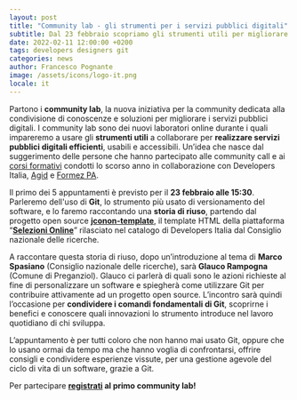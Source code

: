 ```yaml
---
layout: post
title: "Community lab - gli strumenti per i servizi pubblici digitali"
subtitle: Dal 23 febbraio scopriamo gli strumenti utili per migliorare i servizi pubblici digitali. Si comincia da Git!
date: 2022-02-11 12:00:00 +0200
tags: developers designers git
categories: news
author: Francesco Pognante
image: /assets/icons/logo-it.png
locale: it
---
```

Partono i **community lab**, la nuova iniziativa per la community dedicata alla condivisione di conoscenze e soluzioni per migliorare i servizi pubblici digitali. I community lab sono dei nuovi laboratori online durante i quali impareremo a usare gli **strumenti utili** a collaborare per **realizzare servizi pubblici digitali efficienti**, usabili e accessibili. Un’idea che nasce dal suggerimento delle persone che hanno partecipato alle community call e ai [corsi formativi](http://eventipa.formez.it/node/328513) condotti lo scorso anno in collaborazione con Developers Italia, [Agid](https://www.agid.gov.it/) e [Formez PA](http://www.formez.it/).

Il primo dei 5 appuntamenti è previsto per il **23 febbraio alle 15:30**. Parleremo dell'uso di **Git**, lo strumento più usato di versionamento del software, e lo faremo raccontando una **storia di riuso**, partendo dal progetto open source **[jconon-template](https://github.com/consiglionazionaledellericerche/cool-jconon-template)**, il template HTML della piattaforma “**[Selezioni Online](https://developers.italia.it/it/software/cnr-consiglionazionaledellericerche-cool-jconon.html)**” rilasciato nel catalogo di Developers Italia dal Consiglio nazionale delle ricerche.

A raccontare questa storia di riuso, dopo un’introduzione al tema di **Marco Spasiano** (Consiglio nazionale delle ricerche), sarà **Glauco Rampogna** (Comune di Preganziol). Glauco ci parlerà di quali sono le azioni richieste al fine di personalizzare un software e spiegherà come utilizzare Git per contribuire attivamente ad un progetto open source. L’incontro sarà quindi l’occasione per **condividere i comandi fondamentali di Git**, scoprirne i benefici e conoscere quali innovazioni lo strumento introduce nel lavoro quotidiano di chi sviluppa.

L’appuntamento è per tutti coloro che non hanno mai usato Git, oppure che lo usano ormai da tempo ma che hanno voglia di confrontarsi, offrire consigli e condividere esperienze vissute, per una gestione agevole del ciclo di vita di un software, grazie a Git.

Per partecipare **[registrati](https://mobilizon.it/events/37087072-8f93-4b55-9d6f-960c584509a4) al primo community lab!**
